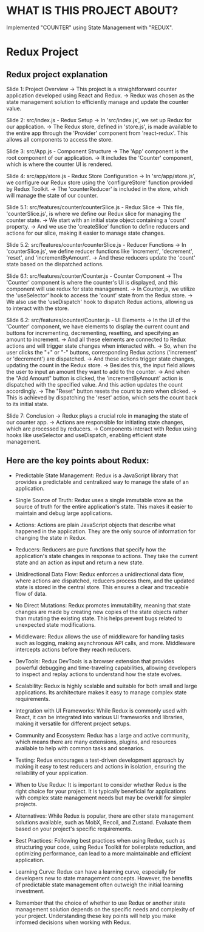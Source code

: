 # WHAT IS THIS PROJECT ABOUT?

Implemented "COUNTER" using State Management with "REDUX".

# Redux Project

## Redux project explanation

Slide 1: Project Overview
-> This project is a straightforward counter application developed using React and Redux.
-> Redux was chosen as the state management solution to efficiently manage and update the counter value.

Slide 2: src/index.js - Redux Setup
-> In 'src/index.js', we set up Redux for our application.
-> The Redux store, defined in 'store.js', is made available to the entire app through the 'Provider' component from 'react-redux'. This allows all components to access the store.

Slide 3: src/App.js - Component Structure
-> The 'App' component is the root component of our application.
-> It includes the 'Counter' component, which is where the counter UI is rendered.

Slide 4: src/app/store.js - Redux Store Configuration
-> In 'src/app/store.js', we configure our Redux store using the 'configureStore' function provided by Redux Toolkit. 
-> The 'counterReducer' is included in the store, which will manage the state of our counter.

Slide 5.1: src/features/counter/counterSlice.js - Redux Slice
-> This file, 'counterSlice.js', is where we define our Redux slice for managing the counter state.
-> We start with an initial state object containing a 'count' property.
-> And we use the 'createSlice' function to define reducers and actions for our slice, making it easier to manage state changes.

Slide 5.2: src/features/counter/counterSlice.js - Reducer Functions
-> In 'counterSlice.js', we define reducer functions like 'increment', 'decrement', 'reset', and 'incrementByAmount'.
-> And these reducers update the 'count' state based on the dispatched actions.

Slide 6.1: src/features/counter/Counter.js - Counter Component
-> The 'Counter' component is where the counter's UI is displayed, and this component will use redux for state management.
-> In Counter.js, we utilize the 'useSelector' hook to access the 'count' state from the Redux store.
-> We also use the 'useDispatch' hook to dispatch Redux actions, allowing us to interact with the store.

Slide 6.2: src/features/counter/Counter.js - UI Elements
-> In the UI of the 'Counter' component, we have elements to display the current count and buttons for incrementing, decrementing, resetting, and specifying an amount to increment.
-> And all these elements are connected to Redux actions and will trigger state changes when interacted with.
-> So, when the user clicks the "+" or "-" buttons, corresponding Redux actions ('increment' or 'decrement') are dispatched.
-> And these actions trigger state changes, updating the count in the Redux store.
-> Besides this, the input field allows the user to input an amount they want to add to the counter.
-> And when the "Add Amount" button is clicked, the 'incrementByAmount' action is dispatched with the specified value. And this action updates the count accordingly.
-> The "Reset" button resets the count to zero when clicked.
-> This is achieved by dispatching the 'reset' action, which sets the count back to its initial state.

Slide 7: Conclusion
-> Redux plays a crucial role in managing the state of our counter app. 
-> Actions are responsible for initiating state changes, which are processed by reducers. 
-> Components interact with Redux using hooks like useSelector and useDispatch, enabling efficient state management.

## Here are the key points about Redux:

- Predictable State Management: Redux is a JavaScript library that provides a predictable and centralized way to manage the state of an application.

- Single Source of Truth: Redux uses a single immutable store as the source of truth for the entire application's state. This makes it easier to maintain and debug large applications.

- Actions: Actions are plain JavaScript objects that describe what happened in the application. They are the only source of information for changing the state in Redux.

- Reducers: Reducers are pure functions that specify how the application's state changes in response to actions. They take the current state and an action as input and return a new state.

- Unidirectional Data Flow: Redux enforces a unidirectional data flow, where actions are dispatched, reducers process them, and the updated state is stored in the central store. This ensures a clear and traceable flow of data.

- No Direct Mutations: Redux promotes immutability, meaning that state changes are made by creating new copies of the state objects rather than mutating the existing state. This helps prevent bugs related to unexpected state modifications.

- Middleware: Redux allows the use of middleware for handling tasks such as logging, making asynchronous API calls, and more. Middleware intercepts actions before they reach reducers.

- DevTools: Redux DevTools is a browser extension that provides powerful debugging and time-traveling capabilities, allowing developers to inspect and replay actions to understand how the state evolves.

- Scalability: Redux is highly scalable and suitable for both small and large applications. Its architecture makes it easy to manage complex state requirements.

- Integration with UI Frameworks: While Redux is commonly used with React, it can be integrated into various UI frameworks and libraries, making it versatile for different project setups.

- Community and Ecosystem: Redux has a large and active community, which means there are many extensions, plugins, and resources available to help with common tasks and scenarios.

- Testing: Redux encourages a test-driven development approach by making it easy to test reducers and actions in isolation, ensuring the reliability of your application.

- When to Use Redux: It is important to consider whether Redux is the right choice for your project. It is typically beneficial for applications with complex state management needs but may be overkill for simpler projects.

- Alternatives: While Redux is popular, there are other state management solutions available, such as MobX, Recoil, and Zustand. Evaluate them based on your project's specific requirements.

- Best Practices: Following best practices when using Redux, such as structuring your code, using Redux Toolkit for boilerplate reduction, and optimizing performance, can lead to a more maintainable and efficient application.

- Learning Curve: Redux can have a learning curve, especially for developers new to state management concepts. However, the benefits of predictable state management often outweigh the initial learning investment.

- Remember that the choice of whether to use Redux or another state management solution depends on the specific needs and complexity of your project. Understanding these key points will help you make informed decisions when working with Redux.
